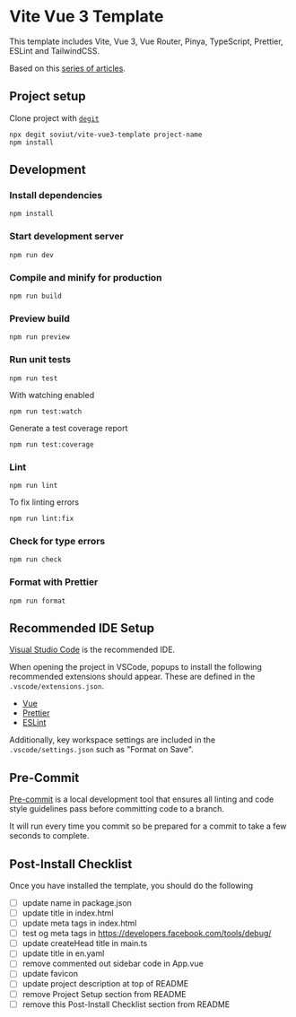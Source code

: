 # Vite Vue 3 Template

This template includes Vite, Vue 3, Vue Router, Pinya, TypeScript, Prettier,
ESLint and TailwindCSS.

Based on this [series of articles](https://dev.to/imomaliev/series/13845).

## Project setup

Clone project with [`degit`](https://github.com/Rich-Harris/degit)

```
npx degit soviut/vite-vue3-template project-name
npm install
```

## Development

### Install dependencies

```
npm install
```

### Start development server

```
npm run dev
```

### Compile and minify for production

```
npm run build
```

### Preview build

```
npm run preview
```

### Run unit tests

```
npm run test
```

With watching enabled

```
npm run test:watch
```

Generate a test coverage report

```
npm run test:coverage
```

### Lint

```
npm run lint
```

To fix linting errors

```
npm run lint:fix
```

### Check for type errors

```
npm run check
```

### Format with Prettier

```
npm run format
```

## Recommended IDE Setup

[Visual Studio Code](https://code.visualstudio.com/) is the recommended IDE.

When opening the project in VSCode, popups to install the following recommended
extensions should appear. These are defined in the `.vscode/extensions.json`.

- [Vue](https://marketplace.visualstudio.com/items?itemName=Vue.volar)
- [Prettier](https://marketplace.visualstudio.com/items?itemName=esbenp.prettier-vscode)
- [ESLint](https://marketplace.visualstudio.com/items?itemName=dbaeumer.vscode-eslint)

Additionally, key workspace settings are included in the `.vscode/settings.json`
such as "Format on Save".

## Pre-Commit

[Pre-commit](https://pre-commit.com/) is a local development tool that ensures
all linting and code style guidelines pass before committing code to a branch.

It will run every time you commit so be prepared for a commit to take a few
seconds to complete.

## Post-Install Checklist

Once you have installed the template, you should do the following

- [ ] update name in package.json
- [ ] update title in index.html
- [ ] update meta tags in index.html
- [ ] test og meta tags in https://developers.facebook.com/tools/debug/
- [ ] update createHead title in main.ts
- [ ] update title in en.yaml
- [ ] remove commented out sidebar code in App.vue
- [ ] update favicon
- [ ] update project description at top of README
- [ ] remove Project Setup section from README
- [ ] remove this Post-Install Checklist section from README
